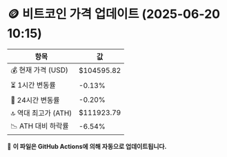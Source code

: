 # 🪙 비트코인 가격 업데이트 (2025-06-20 10:15)

| 항목                | 값 |
|--------------------|----------------|
| 💰 현재 가격 (USD) | $104595.82 |
| ⏳ 1시간 변동률    | -0.13% |
| 📆 24시간 변동률   | -0.20% |
| 🔝 역대 최고가 (ATH) | $111923.79 |
| 📉 ATH 대비 하락률 | -6.54% |

🔄 **이 파일은 GitHub Actions에 의해 자동으로 업데이트됩니다.**
